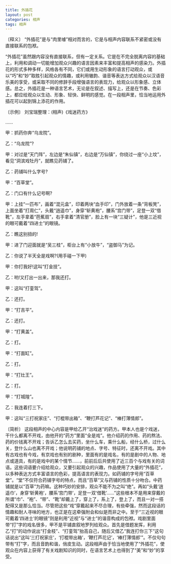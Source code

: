 ```yaml
---
title: 外插花
layout: post
categories: 相声
tags: 相声
---
```


〔释义〕 “外插花”是与“肉里噱”相对而言的，它是与相声内容联系不紧密或没有直接联系的包袱。

“外插花”虽然跟内容没有直接联系，但有一定关系。它是在不完全脱离内容的基础上，利用和调动一切能增加观众兴趣的语言因素来丰富和提高相声的感染力。外插花的形式多种多样，风格各有不同，它们或用生动形象的语言打动观众，或以“巧”和“妙”取胜引起观众的情趣，或利用辙韵、谐音等表达方式给观众以汉语音乐美的享受，或采取不同的修辞手段增强语言的表现力，给观众以形象感、立体感。总之，外插花是一种语言艺术，无论是在叙述、描写上，还是在节奏、色彩上，都应给观众以生动、形象、轻快、鲜明的感觉。在一段相声里，恰当地运用外插花可以起到锦上添花的作用。

〔示例〕 刘宝瑞整理：(相声)《戏迷药方》

……

甲：抓药你奔“乌龙院”。

乙：“乌龙院”?

甲：对过是“天门阵”，左边是“朱仙镇”，右边是“万仙镇”，你绕过一座“小上坟”，看见“洞滨戏牡丹”，就瞧见药铺了。

乙：药铺叫什么字号?

甲：“百草堂”。

乙：门口有什么记号啊?

甲：上挂“一匹布”，画着“混元盒”，印着两块“血手印”，门外放着一条“背板凳”，上面坐着“打周仁”，头戴“逍遥巾”，身穿“斩黄袍”，腰系“宫门带”，足登一双“借靴”，左手拿着“芭蕉扇”，右手拿着“清官册”，脸上有一块“三疑计”，他是三近视的眼可戴着“四进士”的眼镜。

乙：瞧这别扭的!

甲：进了门迎面就是“吴三桂”，柜台上有“小放牛”，“盗御马”为记。

乙：你说了半天全是戏啊?(用手碰一下甲)

甲：你打我好!这叫“打金技”。

乙：哟!又打出一出来，那我还打。

甲：这叫“打銮驾”。

乙：还打。

甲：“打吉平”。

乙：还打。

甲：“打黄盖”。

乙：打。

甲：“打面缸”。

乙：打。

甲：“打灶王”。

乙：打。

甲：“打城隍”。

乙：我连着打三下。

甲：这叫“三打祝家庄”、“打棍带出箱”、“鞭打芦花记”、“棒打薄情郎”。

〔简析〕 这段相声的中心内容是甲给乙开“治戏迷”的药方。甲本人也是个戏迷，干什么都离不开戏，由他开的“药方”里面“全是戏”。他介绍药的作用、药的熬法、药的价钱离不开戏；告诉乙怎么去买药，坐什么车，乘什么船，经什么桥，过什么关，登什么山也离不开戏；他说明药铺的地点、字号、特征时，还离不开戏。其中有古戏也有今戏，有京戏也有别的剧种，里面有的是戏名，有的是剧中的人物、地点或道具，有的是戏中的某个情节……，前前后后共使用了近三百个与戏有关的词语。这些词语要介绍给观众，又要引起观众的兴趣，作品使用了大量的“外插花”，以多种表达方式丰富语言的色彩，提高语言的表现力。如药铺的字号用“百草堂”。“堂”不仅符合药铺字号的特点，而且“百草”又与药铺的性质十分吻合。中药铺就是以“百草”为药嘛。这种巧妙的安排，观众不能不为之叫“绝”。再如“头戴‘逍遥巾’，身穿‘斩黄袍’，腰系‘宫门带’，足登一双‘借靴’……”这些根本不是用来穿戴的所谓“巾”、“袍”、“带”、“靴”却戴上了，穿上了，系上了，登上了，而且一对一搭配得又是那么恰当。尽管把这些“戏”穿戴起来不尽合理，有些牵强，然而这段话的情趣和耐人寻味的地方，也正是在这牵强附会和似是而非之中。至于“三近视的眼可戴着‘四进士’的眼镜”则是利用“近视”与“进士”的谐音构成的包袱。戏剧里面带“打”字的戏名很多，甲不是平铺直叙地罗列给观众。首先是借题发挥，利用乙“打”的动作说出“打金枝”、“打銮驾”抬高自己，随后又借乙“我连打你三下”这句话说出“这叫‘三打祝家庄’，‘打棍带出箱’，‘鞭打芦花记’，‘棒打薄情郎’”。不仅句句带有“打”字，而且音韵和谐，俏皮生动。这段相声由于恰当地使用了“外插花”，使观众在内容上获得了有关戏剧知识的同时，在语言艺术上也得到了“美”和“妙”的享受。 
